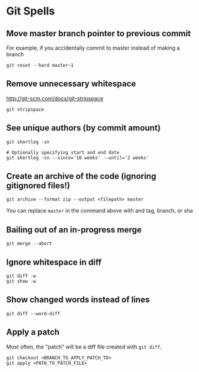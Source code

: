 # Git Spells

## Move master branch pointer to previous commit
For example, if you accidentally commit to master instead of making a branch
```
git reset --hard master~1
```

## Remove unnecessary whitespace

http://git-scm.com/docs/git-stripspace

```
git stripspace
```

## See unique authors (by commit amount)

```
git shortlog -sn

# Optionally specifying start and end date
git shortlog -sn --since='10 weeks' --until='2 weeks'
```

## Create an archive of the code (ignoring gitignored files!)

```
git archive --format zip --output <filepath> master
```

You can replace `master` in the command above with and tag, branch, or sha

## Bailing out of an in-progress merge

```
git merge --abort
```

## Ignore whitespace in diff

```
git diff -w
git show -w
```

## Show changed words instead of lines

```
git diff --word-diff
```

## Apply a patch
Most often, the "patch" will be a diff file created with `git diff`.

```
git checkout <BRANCH_TO_APPLY_PATCH_TO>
git apply <PATH_TO_PATCH_FILE>
```
